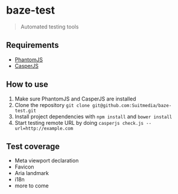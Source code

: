 baze-test
=========

> Automated testing tools

## Requirements

* [PhantomJS](http://phantomjs.org/)
* [CasperJS](http://casperjs.org/)

## How to use

1. Make sure PhantomJS and CasperJS are installed
2. Clone the repository `git clone git@github.com:Suitmedia/baze-test.git`
3. Install project dependencies with `npm install` and `bower install`
4. Start testing remote URL by doing `casperjs check.js --url=http://example.com`

## Test coverage

* Meta viewport declaration
* Favicon
* Aria landmark
* i18n
* more to come
